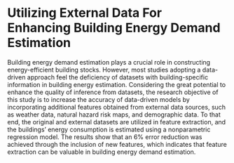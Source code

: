 # Utilizing External Data For Enhancing Building Energy Demand Estimation
Building energy demand estimation plays a crucial role in constructing energy-efficient building stocks. However, most studies adopting a data-driven approach feel the deficiency of datasets with building-specific information in building energy estimation. Considering the great potential to enhance the quality of inference from datasets, the research objective of this study is to increase the accuracy of data-driven models by incorporating additional features obtained from external data sources, such as weather data, natural hazard risk maps, and demographic data. To that end, the original and external datasets are utilized in feature extraction, and the buildings’ energy consumption is estimated using a nonparametric regression model. The results show that an 6% error reduction was achieved through the inclusion of new features, which indicates that feature extraction can be valuable in building energy demand estimation.
